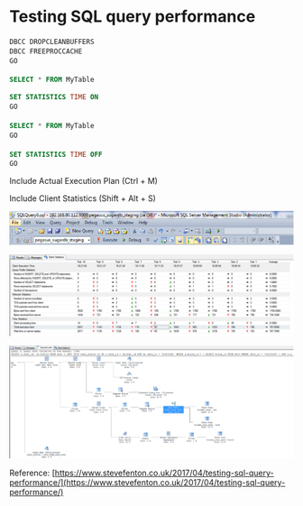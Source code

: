 # Testing SQL query performance



```sql
DBCC DROPCLEANBUFFERS
DBCC FREEPROCCACHE 
GO

SELECT * FROM MyTable
```



```sql
SET STATISTICS TIME ON
GO

SELECT * FROM MyTable
GO

SET STATISTICS TIME OFF
GO
```



Include Actual Execution Plan \(Ctrl + M\)

Include Client Statistics \(Shift + Alt + S\)

![](../../.gitbook/assets/image%20%2832%29.png)

![](../../.gitbook/assets/image%20%2851%29.png)

![](../../.gitbook/assets/image%20%28106%29.png)



Reference: [https://www.stevefenton.co.uk/2017/04/testing-sql-query-performance/](https://www.stevefenton.co.uk/2017/04/testing-sql-query-performance/)





